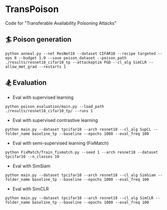 # TransPoison

Code for "Transferable Availability Poisoning Attacks"

## :surfer: Poison generation

```
python anneal.py --net ResNet18 --dataset CIFAR10 --recipe targeted --eps 8 --budget 1.0 --save poison_dataset --poison_path ./results/resnet18_cifar10_tp --attackoptim PGD --cl_alg SimCLR --allow_mmt_grad --restarts 1
```

## :snowboarder: Evaluation

- Eval with supervised learning
```
python poison_evaluation/main.py --load_path ./results/resnet18_cifar10_tp/ --runs 1
```

- Eval with supervised contrastive learning
```
python main.py --dataset tpcifar10 --arch resnet18 --cl_alg SupCL --folder_name baseline_tp --baseline --epochs 1000 --eval_freq 100
```

- Eval with semi-supervised learning (FixMatch)

```
python FixMatch/Train_fixmatch.py --seed 1 --arch resnet18 --dataset tpcifar10 --n_classes 10
```

- Eval with SimSiam
```
python main.py --dataset tpcifar10 --arch resnet18 --cl_alg SimSiam --folder_name baseline_tp --baseline --epochs 1000 --eval_freq 100
```

- Eval with SimCLR
```
python main.py --dataset tpcifar10 --arch resnet18 --cl_alg SimCLR --folder_name baseline_tp --baseline --epochs 1000 --eval_freq 100
```